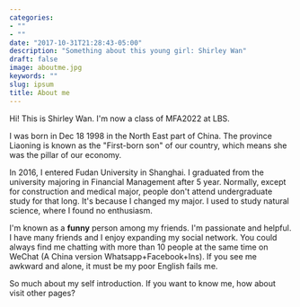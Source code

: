 ```yaml
---
categories:
- ""
- ""
date: "2017-10-31T21:28:43-05:00"
description: "Something about this young girl: Shirley Wan"
draft: false
image: aboutme.jpg
keywords: ""
slug: ipsum
title: About me
---
```


Hi! This is Shirley Wan. I'm now a class of MFA2022 at LBS. 

I was born in Dec 18 1998 in the North East part of China. The province Liaoning is known as the "First-born son" of our country, which means she was the pillar of our economy. 

In 2016, I entered Fudan University in Shanghai. I graduated from the university majoring in Financial Management after 5 year. Normally, except for construction and medical major, people don't attend undergraduate study for that long. It's because I changed my major. I used to study natural science, where I found no enthusiasm. 

I'm known as a **funny** person among my friends. I'm passionate and helpful. I have many friends and I enjoy expanding my social network. You could always find me chatting with more than 10 people at the same time on WeChat (A China version Whatsapp+Facebook+Ins). If you see me awkward and alone, it must be my poor English fails me. 

So much about my self introduction. If you want to know me, how about visit other pages?